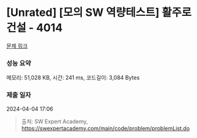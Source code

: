 # [Unrated] [모의 SW 역량테스트] 활주로 건설 - 4014 

[문제 링크](https://swexpertacademy.com/main/code/problem/problemDetail.do?contestProbId=AWIeW7FakkUDFAVH) 

### 성능 요약

메모리: 51,028 KB, 시간: 241 ms, 코드길이: 3,084 Bytes

### 제출 일자

2024-04-04 17:06



> 출처: SW Expert Academy, https://swexpertacademy.com/main/code/problem/problemList.do
